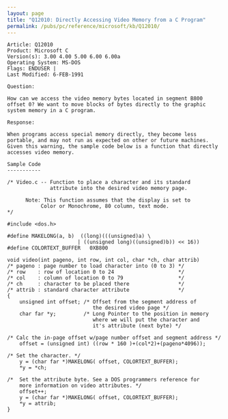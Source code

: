 ```yaml
---
layout: page
title: "Q12010: Directly Accessing Video Memory from a C Program"
permalink: /pubs/pc/reference/microsoft/kb/Q12010/
---
```


	Article: Q12010
	Product: Microsoft C
	Version(s): 3.00 4.00 5.00 6.00 6.00a
	Operating System: MS-DOS
	Flags: ENDUSER |
	Last Modified: 6-FEB-1991
	
	Question:
	
	How can we access the video memory bytes located in segment B800
	offset 0? We want to move blocks of bytes directly to the graphic
	system memory in a C program.
	
	Response:
	
	When programs access special memory directly, they become less
	portable, and may not run as expected on other or future machines.
	Given this warning, the sample code below is a function that directly
	accesses video memory.
	
	Sample Code
	-----------
	
	/* Video.c -- Function to place a character and its standard
	              attribute into the desired video memory page.
	
	      Note: This function assumes that the display is set to
	           Color or Monochrome, 80 column, text mode.
	*/
	
	#include <dos.h>
	
	#define MAKELONG(a, b)  ((long)(((unsigned)a) \
	                       | ((unsigned long)((unsigned)b)) << 16))
	#define COLORTEXT_BUFFER   0XB800
	
	void video(int pageno, int row, int col, char *ch, char attrib)
	/* pageno : page number to load character into (0 to 3) */
	/* row    : row of location 0 to 24                     */
	/* col    : column of location 0 to 79                  */
	/* ch     : character to be placed there                */
	/* attrib : standard character attribute                */
	{
	    unsigned int offset; /* Offset from the segment address of
	                            the desired video page */
	    char far *y;         /* Long Pointer to the position in memory
	                            where we will put the character and
	                            it's attribute (next byte) */
	
	/* Calc the in-page offset w/page number offset and segment address */
	    offset = (unsigned int) ((row * 160 )+(col*2)+(pageno*4096));
	
	/* Set the character. */
	    y = (char far *)MAKELONG( offset, COLORTEXT_BUFFER);
	    *y = *ch;
	
	/*  Set the attribute byte. See a DOS programmers reference for
	    more information on video attributes. */
	    offset++;
	    y = (char far *)MAKELONG( offset, COLORTEXT_BUFFER);
	    *y = attrib;
	}
